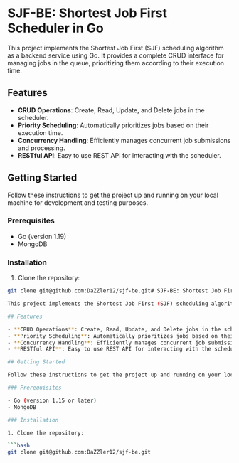# SJF-BE: Shortest Job First Scheduler in Go

This project implements the Shortest Job First (SJF) scheduling algorithm as a backend service using Go. It provides a complete CRUD interface for managing jobs in the queue, prioritizing them according to their execution time.

## Features

- **CRUD Operations**: Create, Read, Update, and Delete jobs in the scheduler.
- **Priority Scheduling**: Automatically prioritizes jobs based on their execution time.
- **Concurrency Handling**: Efficiently manages concurrent job submissions and processing.
- **RESTful API**: Easy to use REST API for interacting with the scheduler.

## Getting Started

Follow these instructions to get the project up and running on your local machine for development and testing purposes.

### Prerequisites

- Go (version 1.19)
- MongoDB

### Installation

1. Clone the repository:

```bash
git clone git@github.com:DaZZler12/sjf-be.git# SJF-BE: Shortest Job First Scheduler in Go

This project implements the Shortest Job First (SJF) scheduling algorithm as a backend service using Go. It provides a complete CRUD interface for managing jobs in the queue, prioritizing them according to their execution time.

## Features

- **CRUD Operations**: Create, Read, Update, and Delete jobs in the scheduler.
- **Priority Scheduling**: Automatically prioritizes jobs based on their execution time.
- **Concurrency Handling**: Efficiently manages concurrent job submissions and processing.
- **RESTful API**: Easy to use REST API for interacting with the scheduler.

## Getting Started

Follow these instructions to get the project up and running on your local machine for development and testing purposes.

### Prerequisites

- Go (version 1.15 or later)
- MongoDB

### Installation

1. Clone the repository:

```bash
git clone git@github.com:DaZZler12/sjf-be.git